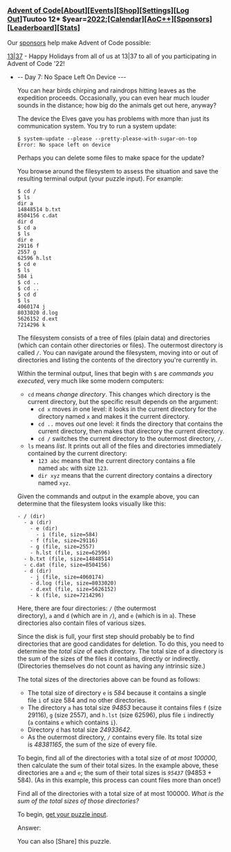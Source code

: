 ### [Advent of Code](https://adventofcode.com/)[[About]](https://adventofcode.com/2022/about)[[Events]](https://adventofcode.com/2022/events)[[Shop]](https://teespring.com/stores/advent-of-code)[[Settings]](https://adventofcode.com/2022/settings)[[Log Out]](https://adventofcode.com/2022/auth/logout)Tuutoo 12* $year=[2022](https://adventofcode.com/2022);[[Calendar]](https://adventofcode.com/2022)[[AoC++]](https://adventofcode.com/2022/support)[[Sponsors]](https://adventofcode.com/2022/sponsors)[[Leaderboard]](https://adventofcode.com/2022/leaderboard)[[Stats]](https://adventofcode.com/2022/stats)

Our [sponsors](https://adventofcode.com/2022/sponsors) help make Advent of Code possible:

[13|37](https://1337.life/) - Happy Holidays from all of us at 13|37 to all of you participating in Advent of Code '22!

- -- Day 7: No Space Left On Device ---

    You can hear birds chirping and raindrops hitting leaves as the expedition proceeds. Occasionally, you can even hear much louder sounds in the distance; how big do the animals get out here, anyway?

    The device the Elves gave you has problems with more than just its communication system. You try to run a system update:

    ```
    $ system-update --please --pretty-please-with-sugar-on-top
    Error: No space left on device

    ```

    Perhaps you can delete some files to make space for the update?

    You browse around the filesystem to assess the situation and save the resulting terminal output (your puzzle input). For example:

    ```
    $ cd /
    $ ls
    dir a
    14848514 b.txt
    8504156 c.dat
    dir d
    $ cd a
    $ ls
    dir e
    29116 f
    2557 g
    62596 h.lst
    $ cd e
    $ ls
    584 i
    $ cd ..
    $ cd ..
    $ cd d
    $ ls
    4060174 j
    8033020 d.log
    5626152 d.ext
    7214296 k

    ```

    The filesystem consists of a tree of files (plain data) and directories (which can contain other directories or files). The outermost directory is called `/`. You can navigate around the filesystem, moving into or out of directories and listing the contents of the directory you're currently in.

    Within the terminal output, lines that begin with `$` are *commands you executed*, very much like some modern computers:

    - `cd` means *change directory*. This changes which directory is the current directory, but the specific result depends on the argument:
        - `cd x` moves *in* one level: it looks in the current directory for the directory named `x` and makes it the current directory.
        - `cd ..` moves *out* one level: it finds the directory that contains the current directory, then makes that directory the current directory.
        - `cd /` switches the current directory to the outermost directory, `/`.
    - `ls` means *list*. It prints out all of the files and directories immediately contained by the current directory:
        - `123 abc` means that the current directory contains a file named `abc` with size `123`.
        - `dir xyz` means that the current directory contains a directory named `xyz`.

    Given the commands and output in the example above, you can determine that the filesystem looks visually like this:

    ```
    - / (dir)
      - a (dir)
        - e (dir)
          - i (file, size=584)
        - f (file, size=29116)
        - g (file, size=2557)
        - h.lst (file, size=62596)
      - b.txt (file, size=14848514)
      - c.dat (file, size=8504156)
      - d (dir)
        - j (file, size=4060174)
        - d.log (file, size=8033020)
        - d.ext (file, size=5626152)
        - k (file, size=7214296)

    ```

    Here, there are four directories: `/` (the outermost directory), `a` and `d` (which are in `/`), and `e` (which is in `a`). These directories also contain files of various sizes.

    Since the disk is full, your first step should probably be to find directories that are good candidates for deletion. To do this, you need to determine the *total size* of each directory. The total size of a directory is the sum of the sizes of the files it contains, directly or indirectly. (Directories themselves do not count as having any intrinsic size.)

    The total sizes of the directories above can be found as follows:

    - The total size of directory `e` is *584* because it contains a single file `i` of size 584 and no other directories.
    - The directory `a` has total size *94853* because it contains files `f` (size 29116), `g` (size 2557), and `h.lst` (size 62596), plus file `i` indirectly (`a` contains `e` which contains `i`).
    - Directory `d` has total size *24933642*.
    - As the outermost directory, `/` contains every file. Its total size is *48381165*, the sum of the size of every file.

    To begin, find all of the directories with a total size of *at most 100000*, then calculate the sum of their total sizes. In the example above, these directories are `a` and `e`; the sum of their total sizes is *`95437`* (94853 + 584). (As in this example, this process can count files more than once!)

    Find all of the directories with a total size of at most 100000. *What is the sum of the total sizes of those directories?*

    To begin, [get your puzzle input](https://adventofcode.com/2022/day/7/input).

    Answer: 

    You can also [Share] this puzzle.